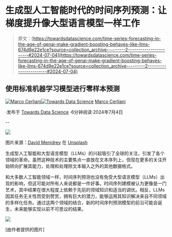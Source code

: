 # 生成型人工智能时代的时间序列预测：让梯度提升像大型语言模型一样工作

> 原文：[https://towardsdatascience.com/time-series-forecasting-in-the-age-of-genai-make-gradient-boosting-behaves-like-llms-674d9e22e1ce?source=collection_archive---------2-----------------------#2024-07-04](https://towardsdatascience.com/time-series-forecasting-in-the-age-of-genai-make-gradient-boosting-behaves-like-llms-674d9e22e1ce?source=collection_archive---------2-----------------------#2024-07-04)

## 使用标准机器学习模型进行零样本预测

[](https://medium.com/@cerlymarco?source=post_page---byline--674d9e22e1ce--------------------------------)[![Marco Cerliani](../Images/ddc7943bfef3a7d59e36cc525dd5442e.png)](https://medium.com/@cerlymarco?source=post_page---byline--674d9e22e1ce--------------------------------)[](https://towardsdatascience.com/?source=post_page---byline--674d9e22e1ce--------------------------------)[![Towards Data Science](../Images/a6ff2676ffcc0c7aad8aaf1d79379785.png)](https://towardsdatascience.com/?source=post_page---byline--674d9e22e1ce--------------------------------) [Marco Cerliani](https://medium.com/@cerlymarco?source=post_page---byline--674d9e22e1ce--------------------------------)

·发布于 [Towards Data Science](https://towardsdatascience.com/?source=post_page---byline--674d9e22e1ce--------------------------------) ·6分钟阅读·2024年7月4日

--

![](../Images/ceb06c99955f15e354c0d7778da1f3f7.png)

图片来源：[David Menidrey](https://unsplash.com/@cazault?utm_source=medium&utm_medium=referral) 在 [Unsplash](https://unsplash.com/?utm_source=medium&utm_medium=referral)

生成型人工智能和大型语言模型（LLMs）的兴起吸引了全球的关注，引发了各个领域的革命。虽然这种技术的主要焦点一直放在文本序列上，但现在更多的关注开始转向扩展其能力，处理和处理除文本输入之外的其他数据格式。

和大多数人工智能领域一样，时间序列预测也没有免受大型语言模型（LLMs）出现的影响，但这可能对所有人来说都是一件好事。时间序列建模被认为更像是一门艺术，其中结果在很大程度上依赖于先前的领域知识和适当的调优。相反，LLMs因其任务无关性而受到赞赏，拥有巨大的潜力，能够运用其知识解决来自不同领域的多样化任务。通过这两个领域的结合，新的时间序列预测模型的前沿可能会诞生，未来能够实现以前不可思议的结果。

![](../Images/b0435374fc806308f6b0d1b2eb8f1787.png)

[由作者提供的图片]
